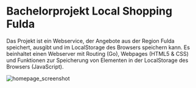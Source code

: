 # Bachelorprojekt Local Shopping Fulda

Das Projekt ist ein Webservice, der Angebote aus der Region Fulda speichert, ausgibt und im LocalStorage des Browsers speichern kann.
Es beinhaltet einen Webserver mit Routing (Go), Webpages (HTML5 & CSS) und Funktionen zur Speicherung von Elementen in der LocalStorage des Browsers (JavaScript).

![homepage_screenshot](https://i.imgur.com/4lXzwkq.jpg)
